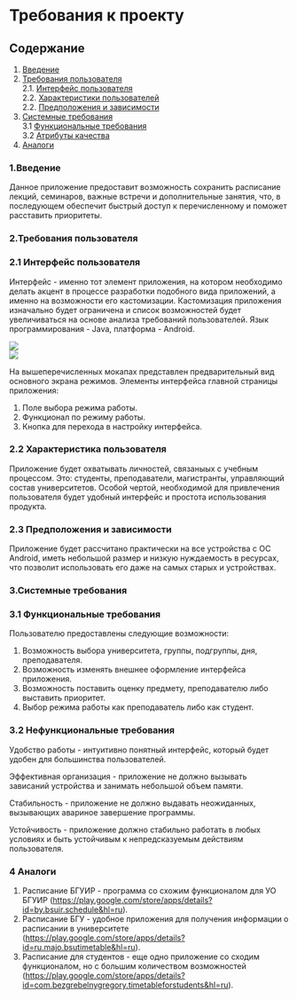# Требования к проекту

## Содержание
1. [Введение](#1)
2. [Требования пользователя](#2) <br>
  2.1. [Интерфейс пользователя](#2.1) <br>
  2.2. [Характеристики пользователей](#2.2) <br>
  2.2. [Предположения и зависимости](#2.3) <br>
3. [Системные требования](#3) <br>
  3.1 [Функциональные требования](#3.1) <br>
  3.2 [Атрибуты качества](#3.2) <br>
4. [Аналоги](#4) <br>

### 1.Введение<a name="1"></a>
	
  Данное приложение предоставит возможность сохранить расписание лекций, семинаров, важные встречи и дополнительные занятия, что, в последующем обеспечит быстрый доступ к перечисленному и поможет расставить приоритеты.

### 2.Требования пользователя<a name="2"></a>

### 2.1 Интерфейс пользователя<a name="2.1"></a>

Интерфейс - именно тот элемент приложения, на котором необходимо делать акцент в процессе разработки подобного вида приложений, а именно на возможности его кастомизации. Кастомизация приложения изначально будет ограничена и список возможностей будет увеличиваться на основе анализа требований пользователей. Язык программирования - Java, платформа - Android.

![](https://github.com/NightCamel/Shedule/blob/master/Mocups/Example%20of%20shedule.png)		
![](https://github.com/NightCamel/Shedule/blob/master/Mocups/Example%20of%20personal%20accaunt.png)

На вышеперечисленных мокапах представлен предварительный вид основного экрана режимов.
Элементы интерфейса главной страницы приложения:
1.	Поле выбора режима работы.
2.	Функционал по режиму работы.
3.	Кнопка для перехода в настройку интерфейса.

### 2.2 Характеристика пользователя<a name="2.2"></a>

  Приложение будет охватывать личностей, связаныых с учебным процессом. Это: студенты, преподаватели, магистранты, управляющий состав университетов. Особой чертой, необходимой для привлечения пользователя будет удобный интерфейс и простота использования продукта.
  
### 2.3 Предположения и зависимости<a name="2.3"></a>

  Приложение будет рассчитано практически на все устройства с ОС Android, иметь небольшой размер и низкую нуждаемость в ресурсах, что позволит использовать его даже на самых старых и устройствах.

### 3.Системные требования<a name="3"></a>

### 3.1 Функциональные требования<a name="3.1"></a>

Пользователю предоставлены следующие возможности:
1.	Возможность выбора университета, группы, подгруппы, дня, преподавателя.
2.	Возможность изменять внешнее оформление интерфейса приложения.
3.	Возможность поставить оценку предмету, преподавателю либо выставить приоритет.
4.	Выбор режима работы как преподаватель либо как студент.

### 3.2 Нефункциональные требования<a name="3.2"></a>

Удобство работы - интуитивно понятный интерфейс, который будет удобен для большинства пользователей.<br>

Эффективная организация - приложение не должно вызывать зависаний устройства и занимать небольшой объем памяти.<br>

Стабильность - приложение не должно выдавать неожиданных, вызывающих авариное завершение программы.<br>

Устойчивость - приложение должно стабильно работать в любых условиях и быть устойчивым к непредсказуемым действиям пользователя.<br>
  
### 4 Аналоги<a name="4"></a>
1.	Расписание БГУИР - программа со схожим функционалом для УО БГУИР (https://play.google.com/store/apps/details?id=by.bsuir.schedule&hl=ru).
2.	Расписание БГУ - удобное приложения для получения информации о расписании в университете (https://play.google.com/store/apps/details?id=ru.majo.bsutimetable&hl=ru).
3.	Расписание для студентов - еще одно приложение со сходим функционалом, но с большим количеством возможностей (https://play.google.com/store/apps/details?id=com.bezgrebelnygregory.timetableforstudents&hl=ru).
